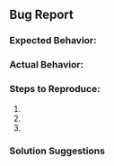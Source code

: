 ## Bug Report
### Expected Behavior:
<!-- Write what should be happening -->

### Actual Behavior:
<!-- Describe the bug that is happening instead -->

### Steps to Reproduce:
1.
2.
3.

### Solution Suggestions 
<!-- If you have ideas on how this can be fixed list them here -->
